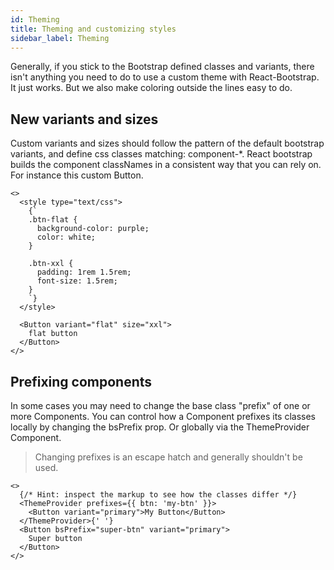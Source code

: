 ```yaml
---
id: Theming
title: Theming and customizing styles
sidebar_label: Theming
---
```


Generally, if you stick to the Bootstrap defined classes and variants, there isn't anything you need to do to use a custom theme with React-Bootstrap. It just works. But we also make coloring outside the lines easy to do.

## New variants and sizes

Custom variants and sizes should follow the pattern of the default bootstrap variants, and define css classes matching: component-*. React bootstrap builds the component classNames in a consistent way that you can rely on. For instance this custom Button.

```
<>
  <style type="text/css">
    {`
    .btn-flat {
      background-color: purple;
      color: white;
    }

    .btn-xxl {
      padding: 1rem 1.5rem;
      font-size: 1.5rem;
    }
    `}
  </style>

  <Button variant="flat" size="xxl">
    flat button
  </Button>
</>
```

## Prefixing components

In some cases you may need to change the base class "prefix" of one or more Components. You can control how a Component prefixes its classes locally by changing the bsPrefix prop. Or globally via the ThemeProvider Component.

> Changing prefixes is an escape hatch and generally shouldn't be used.

```
<>
  {/* Hint: inspect the markup to see how the classes differ */}
  <ThemeProvider prefixes={{ btn: 'my-btn' }}>
    <Button variant="primary">My Button</Button>
  </ThemeProvider>{' '}
  <Button bsPrefix="super-btn" variant="primary">
    Super button
  </Button>
</>
```
